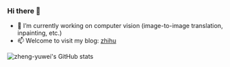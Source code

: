 ### Hi there 👋

- 🔭 I’m currently working on computer vision (image-to-image translation, inpainting, etc.)
- 📫 Welcome to visit my blog: [zhihu](https://www.zhihu.com/people/aewil-zheng)

![zheng-yuwei's GitHub stats](https://github-readme-stats.vercel.app/api?username=zheng-yuwei&count_private=true&show_icons=true&theme=dracula)
